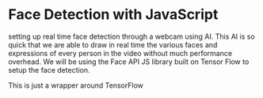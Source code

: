 # Face Detection with JavaScript

setting up real time face detection through a webcam using AI. This AI is so quick that we are able to draw in real time the various faces and expressions of every person in the video without much performance overhead. We will be using the Face API JS library built on Tensor Flow to setup the face detection.

This is just a wrapper around TensorFlow 
